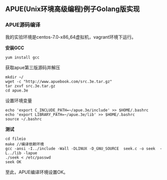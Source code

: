 ## APUE(Unix环境高级编程)例子Golang版实现

### APUE源码编译
我的实验环境是centos-7.0-x86_64虚拟机，vagrant环境下运行。

**安装GCC**

```
yum install gcc
```

获取apue第三版源码并解压

```
mkdir ~/
wget -c "http://www.apuebook.com/src.3e.tar.gz"
tar zxvf src.3e.tar.gz
cd apue.3e
```

设置环境变量

```
echo 'export C_INCLUDE_PATH=~/apue.3e/include' >> $HOME/.bashrc
echo 'export LIBRARY_PATH=~/apue.3e/lib' >> $HOME/.bashrc
source ~/.bashrc
```

**测试**

```
cd fileio
make //编译依赖环境
gcc -ansi -I../include -Wall -DLINUX -D_GNU_SOURCE  seek.c -o seek  -L../lib -lapue
./seek < /etc/passwd
seek OK 
```

至此，APUE编译环境设置OK。

